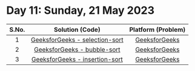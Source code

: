 # Day 11: Sunday, 21 May 2023

| S.No. |                                    Solution (Code)                                    |                              Platform (Problem)                               |
| :---: | :-----------------------------------------------------------------------------------: | :---------------------------------------------------------------------------: |
|   1   | [GeeksforGeeks - selection-sort](/Day%2011%20-%20210523/GFG%20-%20selection-sort.cpp) | [GeeksforGeeks](https://practice.geeksforgeeks.org/problems/selection-sort/1) |
|   2   |    [GeeksforGeeks - bubble-sort](/Day%2011%20-%20210523/GFG%20-%20bubble-sort.cpp)    |  [GeeksforGeeks](https://practice.geeksforgeeks.org/problems/bubble-sort/1)   |
|   3   | [GeeksforGeeks - insertion-sort](/Day%2011%20-%20210523/GFG%20-%20insertion-sort.cpp) | [GeeksforGeeks](https://practice.geeksforgeeks.org/problems/insertion-sort/1) |
